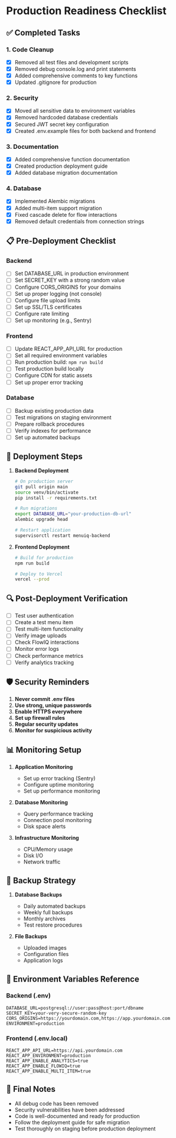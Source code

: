 # Production Readiness Checklist

## ✅ Completed Tasks

### 1. Code Cleanup
- [x] Removed all test files and development scripts
- [x] Removed debug console.log and print statements
- [x] Added comprehensive comments to key functions
- [x] Updated .gitignore for production

### 2. Security
- [x] Moved all sensitive data to environment variables
- [x] Removed hardcoded database credentials
- [x] Secured JWT secret key configuration
- [x] Created .env.example files for both backend and frontend

### 3. Documentation
- [x] Added comprehensive function documentation
- [x] Created production deployment guide
- [x] Added database migration documentation

### 4. Database
- [x] Implemented Alembic migrations
- [x] Added multi-item support migration
- [x] Fixed cascade delete for flow interactions
- [x] Removed default credentials from connection strings

## 📋 Pre-Deployment Checklist

### Backend
- [ ] Set DATABASE_URL in production environment
- [ ] Set SECRET_KEY with a strong random value
- [ ] Configure CORS_ORIGINS for your domains
- [ ] Set up proper logging (not console)
- [ ] Configure file upload limits
- [ ] Set up SSL/TLS certificates
- [ ] Configure rate limiting
- [ ] Set up monitoring (e.g., Sentry)

### Frontend
- [ ] Update REACT_APP_API_URL for production
- [ ] Set all required environment variables
- [ ] Run production build: `npm run build`
- [ ] Test production build locally
- [ ] Configure CDN for static assets
- [ ] Set up proper error tracking

### Database
- [ ] Backup existing production data
- [ ] Test migrations on staging environment
- [ ] Prepare rollback procedures
- [ ] Verify indexes for performance
- [ ] Set up automated backups

## 🚀 Deployment Steps

1. **Backend Deployment**
   ```bash
   # On production server
   git pull origin main
   source venv/bin/activate
   pip install -r requirements.txt
   
   # Run migrations
   export DATABASE_URL="your-production-db-url"
   alembic upgrade head
   
   # Restart application
   supervisorctl restart menuiq-backend
   ```

2. **Frontend Deployment**
   ```bash
   # Build for production
   npm run build
   
   # Deploy to Vercel
   vercel --prod
   ```

## 🔍 Post-Deployment Verification

- [ ] Test user authentication
- [ ] Create a test menu item
- [ ] Test multi-item functionality
- [ ] Verify image uploads
- [ ] Check FlowIQ interactions
- [ ] Monitor error logs
- [ ] Check performance metrics
- [ ] Verify analytics tracking

## 🛡️ Security Reminders

1. **Never commit .env files**
2. **Use strong, unique passwords**
3. **Enable HTTPS everywhere**
4. **Set up firewall rules**
5. **Regular security updates**
6. **Monitor for suspicious activity**

## 📊 Monitoring Setup

1. **Application Monitoring**
   - Set up error tracking (Sentry)
   - Configure uptime monitoring
   - Set up performance monitoring

2. **Database Monitoring**
   - Query performance tracking
   - Connection pool monitoring
   - Disk space alerts

3. **Infrastructure Monitoring**
   - CPU/Memory usage
   - Disk I/O
   - Network traffic

## 🔄 Backup Strategy

1. **Database Backups**
   - Daily automated backups
   - Weekly full backups
   - Monthly archives
   - Test restore procedures

2. **File Backups**
   - Uploaded images
   - Configuration files
   - Application logs

## 📝 Environment Variables Reference

### Backend (.env)
```
DATABASE_URL=postgresql://user:pass@host:port/dbname
SECRET_KEY=your-very-secure-random-key
CORS_ORIGINS=https://yourdomain.com,https://app.yourdomain.com
ENVIRONMENT=production
```

### Frontend (.env.local)
```
REACT_APP_API_URL=https://api.yourdomain.com
REACT_APP_ENVIRONMENT=production
REACT_APP_ENABLE_ANALYTICS=true
REACT_APP_ENABLE_FLOWIQ=true
REACT_APP_ENABLE_MULTI_ITEM=true
```

## 🎯 Final Notes

- All debug code has been removed
- Security vulnerabilities have been addressed
- Code is well-documented and ready for production
- Follow the deployment guide for safe migration
- Test thoroughly on staging before production deployment
